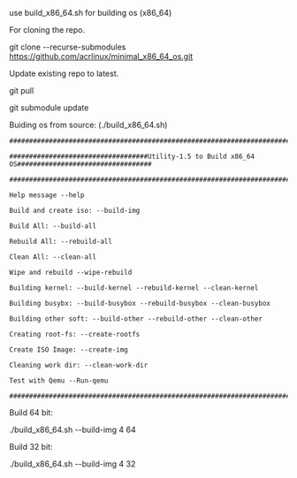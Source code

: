 use build_x86_64.sh for building os (x86_64)

For cloning the repo.

git clone --recurse-submodules https://github.com/acrlinux/minimal_x86_64_os.git   

Update existing repo to latest.

git pull

git submodule update

Buiding os from source: (./build_x86_64.sh)
```
###################################################################################################

###################################Utility-1.5 to Build x86_64 OS##################################

###################################################################################################

Help message --help

Build and create iso: --build-img

Build All: --build-all

Rebuild All: --rebuild-all

Clean All: --clean-all

Wipe and rebuild --wipe-rebuild

Building kernel: --build-kernel --rebuild-kernel --clean-kernel

Building busybx: --build-busybox --rebuild-busybox --clean-busybox

Building other soft: --build-other --rebuild-other --clean-other

Creating root-fs: --create-rootfs

Create ISO Image: --create-img

Cleaning work dir: --clean-work-dir

Test with Qemu --Run-qemu

######################################################################################################
```

Build 64 bit:  

./build_x86_64.sh --build-img 4 64  

Build 32 bit:

./build_x86_64.sh --build-img 4 32    
